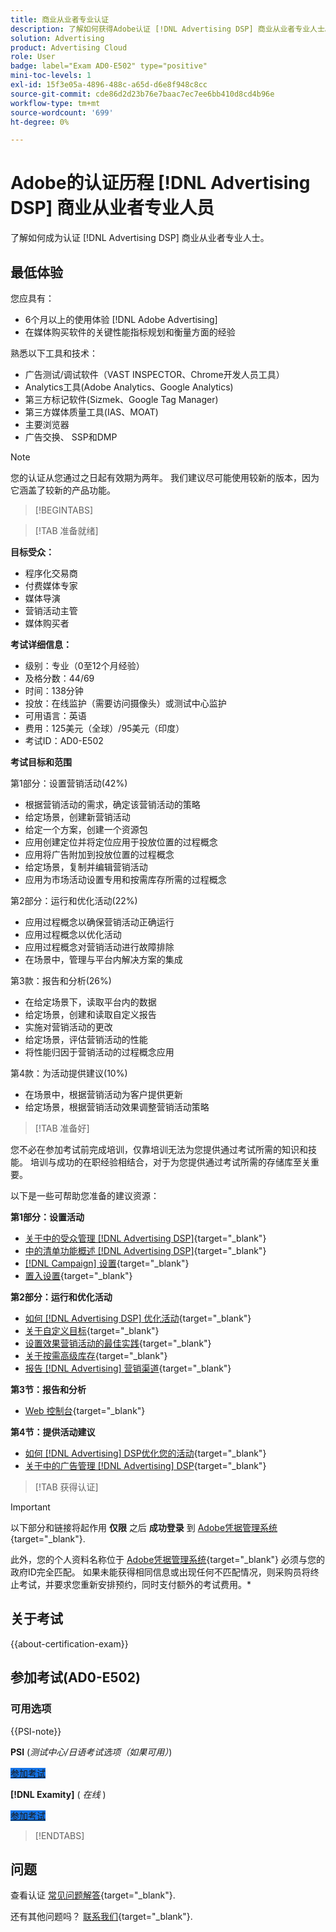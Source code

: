```yaml
---
title: 商业从业者专业认证
description: 了解如何获得Adobe认证 [!DNL Advertising DSP] 商业从业者专业人士。
solution: Advertising
product: Advertising Cloud
role: User
badge: label="Exam AD0-E502" type="positive"
mini-toc-levels: 1
exl-id: 15f3e05a-4896-488c-a65d-d6e8f948c8cc
source-git-commit: cde86d2d23b76e7baac7ec7ee6bb410d8cd4b96e
workflow-type: tm+mt
source-wordcount: '699'
ht-degree: 0%

---
```


# Adobe的认证历程 [!DNL Advertising DSP] 商业从业者专业人员

了解如何成为认证 [!DNL Advertising DSP] 商业从业者专业人士。

## 最低体验

您应具有：

* 6个月以上的使用体验 [!DNL Adobe Advertising]
* 在媒体购买软件的关键性能指标规划和衡量方面的经验

熟悉以下工具和技术：

* 广告测试/调试软件（VAST INSPECTOR、Chrome开发人员工具）
* Analytics工具(Adobe Analytics、Google Analytics)
* 第三方标记软件(Sizmek、Google Tag Manager)
* 第三方媒体质量工具(IAS、MOAT)
* 主要浏览器
* 广告交换、 SSP和DMP

>[!NOTE]
>
>您的认证从您通过之日起有效期为两年。 我们建议尽可能使用较新的版本，因为它涵盖了较新的产品功能。

>[!BEGINTABS]

>[!TAB 准备就绪]

**目标受众：**

* 程序化交易商
* 付费媒体专家
* 媒体导演
* 营销活动主管
* 媒体购买者

**考试详细信息：**

* 级别：专业（0至12个月经验）
* 及格分数：44/69
* 时间：138分钟
* 投放：在线监护（需要访问摄像头）或测试中心监护
* 可用语言：英语
* 费用：125美元（全球）/95美元（印度）
* 考试ID：AD0-E502

**考试目标和范围**

第1部分：设置营销活动(42%)

* 根据营销活动的需求，确定该营销活动的策略
* 给定场景，创建新营销活动
* 给定一个方案，创建一个资源包
* 应用创建定位并将定位应用于投放位置的过程概念
* 应用将广告附加到投放位置的过程概念
* 给定场景，复制并编辑营销活动
* 应用为市场活动设置专用和按需库存所需的过程概念

第2部分：运行和优化活动(22%)

* 应用过程概念以确保营销活动正确运行
* 应用过程概念以优化活动
* 应用过程概念对营销活动进行故障排除
* 在场景中，管理与平台内解决方案的集成

第3款：报告和分析(26%)

* 在给定场景下，读取平台内的数据
* 给定场景，创建和读取自定义报告
* 实施对营销活动的更改
* 给定场景，评估营销活动的性能
* 将性能归因于营销活动的过程概念应用

第4款：为活动提供建议(10%)

* 在场景中，根据营销活动为客户提供更新
* 给定场景，根据营销活动效果调整营销活动策略

>[!TAB 准备好]

您不必在参加考试前完成培训，仅靠培训无法为您提供通过考试所需的知识和技能。 培训与成功的在职经验相结合，对于为您提供通过考试所需的存储库至关重要。

以下是一些可帮助您准备的建议资源：

**第1部分：设置活动**


* [关于中的受众管理 [!DNL Advertising DSP]](https://experienceleague.adobe.com/docs/advertising/dsp/audiences/audience-about.html){target="_blank"}
* [中的清单功能概述 [!DNL Advertising DSP]](https://experienceleague.adobe.com/docs/advertising/dsp/inventory/inventory-overview.html){target="_blank"}
* [[!DNL Campaign] 设置](https://experienceleague.adobe.com/docs/advertising/dsp/campaign-management/campaigns/campaign-settings.html){target="_blank"}
* [置入设置](https://experienceleague.adobe.com/docs/advertising/dsp/campaign-management/placements/placement-settings.html){target="_blank"}

**第2部分：运行和优化活动**

* [如何 [!DNL Advertising DSP] 优化活动](https://experienceleague.adobe.com/docs/advertising/dsp/optimization/optimization-how-dsp-optimizes-campaigns.html){target="_blank"}
* [关于自定义目标](https://experienceleague.adobe.com/docs/advertising/dsp/optimization/custom-goals/custom-goal-about.html){target="_blank"}
* [设置效果营销活动的最佳实践](https://experienceleague.adobe.com/docs/advertising/dsp/optimization/campaign-best-practices-performance.html){target="_blank"}
* [关于按需高级库存](https://experienceleague.adobe.com/docs/advertising/dsp/inventory/on-demand/on-demand-inventory-about.html){target="_blank"}
* [报告 [!DNL Advertising] 营销渠道](https://experienceleague.adobe.com/docs/analytics-learn/tutorials/integrations/ad-cloud/reporting-with-advertising-cloud-marketing-channels.html){target="_blank"}

**第3节：报告和分析**

* [Web 控制台](https://experienceleague.adobe.com/docs/experience-manager-65/deploying/configuring/web-console.html){target="_blank"}

**第4节：提供活动建议**

* [如何 [!DNL Advertising] DSP优化您的活动](https://experienceleague.adobe.com/docs/advertising/dsp/optimization/optimization-how-dsp-optimizes-campaigns.html){target="_blank"}
* [关于中的广告管理 [!DNL Advertising] DSP](https://experienceleague.adobe.com/docs/advertising/dsp/campaign-management/ads/ad-about.html){target="_blank"}

>[!TAB 获得认证]

>[!IMPORTANT]
>
>以下部分和链接将起作用 **仅限**  之后 **成功登录** 到 [Adobe凭据管理系统](https://www.certmetrics.com/adobe){target="_blank"}.
>
>此外，您的个人资料名称位于 [Adobe凭据管理系统](https://www.certmetrics.com/adobe){target="_blank"} 必须与您的政府ID完全匹配。 如果未能获得相同信息或出现任何不匹配情况，则采购员将终止考试，并要求您重新安排预约，同时支付额外的考试费用。*

## 关于考试

{{about-certification-exam}}

## 参加考试(AD0-E502)

### 可用选项

{{PSI-note}}

**PSI** (*测试中心/日语考试选项（如果可用）*)

<a href="https://www.certmetrics.com/adobe/candidate/psi_sso_adobe.aspx?redir=yes&amp;ec=AD0-E502" target="_blank" class="spectrum-Button spectrum-Button--fill spectrum-Button--accent spectrum-Button--sizeM is-margin-bottom-big-big at-element-click-tracking" style="background-color:#1473E6">

<span class="spectrum-Button-label has-no-wrap">
   参加考试
</span>
</a>

**[!DNL Examity]** ( *在线* )

<a href="https://www.certmetrics.com/adobe/candidate/examity_sso.aspx?eid=AD0-E502" target="_blank" class="spectrum-Button spectrum-Button--fill spectrum-Button--accent spectrum-Button--sizeM is-margin-bottom-big-big at-element-click-tracking" style="background-color:#1473E6">

<span class="spectrum-Button-label has-no-wrap">
   参加考试
</span>
</a>

>[!ENDTABS]

## 问题

查看认证 [常见问题解答](https://experienceleague.adobe.com/docs/certification/certification/faq.html){target="_blank"}.

还有其他问题吗？ [联系我们](mailto:certif@adobe.com){target="_blank"}.

